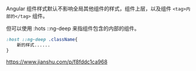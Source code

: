 Angular 组件样式默认不影响全局其他组件的样式，组件上层，以及组件 ``<tag>内部的</tag>`` 组件。

但可以使用 :hots ::ng-deep 来指组件包含的内部的组件。

```css
:host ::ng-deep .className{
    新的样式......
}
```

https://www.jianshu.com/p/f8fddc1ca968
